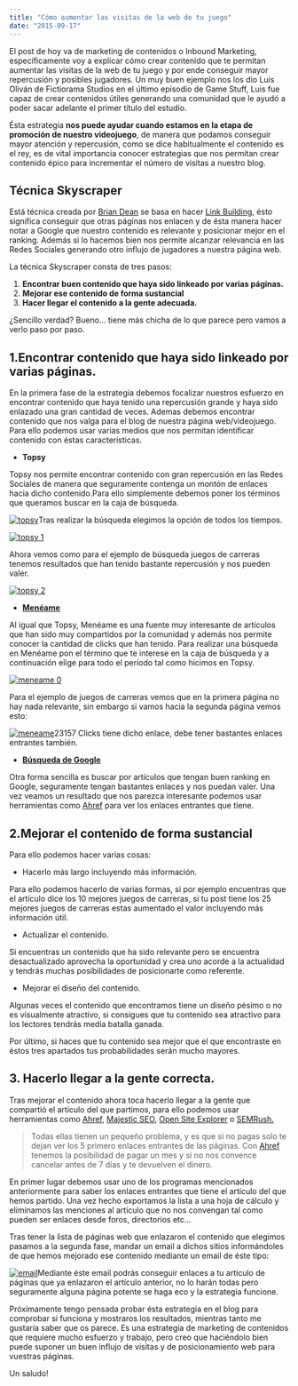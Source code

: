 ```yaml
---
title: "Cómo aumentar las visitas de la web de tu juego"
date: "2015-09-17"
---
```


El post de hoy va de marketing de contenidos o Inbound Marketing, específicamente voy a explicar cómo crear contenido que te permitan aumentar las visitas de la web de tu juego y por ende conseguir mayor repercusión y posibles jugadores. Un muy buen ejemplo nos los dio Luis Oliván de Fictiorama Studios en el último episodio de Game Stuff, Luis fue capaz de crear contenidos útiles generando una comunidad que le ayudó a poder sacar adelante el primer título del estudio.

Ésta estrategia **nos puede ayudar cuando estamos en la etapa de promoción de nuestro videojuego**, de manera que podamos conseguir mayor atención y repercusión, como se dice habitualmente el contenido es el rey, es de vital importancia conocer estrategias que nos permitan crear contenido épico para incrementar el número de visitas a nuestro blog.

## Técnica Skyscraper

Está técnica creada por [Brian Dean](https://twitter.com/Backlinko) se basa en hacer [Link Building](https://es.wikipedia.org/wiki/Link_building), ésto significa conseguir que otras páginas nos enlacen y de ésta manera hacer notar a Google que nuestro contenido es relevante y posicionar mejor en el ranking. Además si lo hacemos bien nos permite alcanzar relevancia en las Redes Sociales generando otro influjo de jugadores a nuestra página web.

La técnica Skyscraper consta de tres pasos:

1. **Encontrar buen contenido que haya sido linkeado por varias páginas.**
2. **Mejorar ese contenido de forma sustancial**
3. **Hacer llegar el contenido a la gente adecuada.**

¿Sencillo verdad? Bueno... tiene más chicha de lo que parece pero vamos a verlo paso por paso.

## 1.Encontrar contenido que haya sido linkeado por varias páginas.

En la primera fase de la estrategia debemos focalizar nuestros esfuerzo en encontrar contenido que haya tenido una repercusión grande y haya sido enlazado una gran cantidad de veces. Ademas debemos encontrar contenido que nos valga para el blog de nuestra página web/videojuego. Para ello podemos usar varias medios que nos permitan identificar contenido con éstas características.

- **Topsy**

Topsy nos permite encontrar contenido con gran repercusión en las Redes Sociales de manera que seguramente contenga un montón de enlaces hacia dicho contenido.Para ello simplemente debemos poner los términos que queramos buscar en la caja de búsqueda.

[![topsy](images/topsy.jpg "aumentar las visitas de la web de tu juego")](http://danielgguillen.com/wp-content/uploads/2015/08/topsy.jpg)Tras realizar la búsqueda elegimos la opción de todos los tiempos.

[![topsy 1](images/topsy-1.jpg "aumentar las visitas de la web de tu juego")](http://danielgguillen.com/wp-content/uploads/2015/08/topsy-1.jpg)

Ahora vemos como para el ejemplo de búsqueda juegos de carreras tenemos resultados que han tenido bastante repercusión y nos pueden valer.

[![topsy 2](images/topsy-21.jpg "aumentar las visitas de la web de tu juego")](http://danielgguillen.com/wp-content/uploads/2015/08/topsy-21.jpg)

- **[Menéame](https://www.meneame.net/)**

Al igual que Topsy, Menéame es una fuente muy interesante de artículos que han sido muy compartidos por la comunidad y además nos permite conocer la cantidad de clicks que han tenido. Para realizar una búsqueda en Menéame pon el término que te interese en la caja de búsqueda y a continuación elige para todo el período tal como hicimos en Topsy.

[![meneame 0](images/meneame-0.jpg "aumentar las visitas de la web de tu juego")](http://danielgguillen.com/wp-content/uploads/2015/08/meneame-0.jpg)

Para el ejemplo de juegos de carreras vemos que en la primera página no hay nada relevante, sin embargo si vamos hacia la segunda página vemos esto:

[![meneame](images/meneame.jpg "aumentar las visitas de la web de tu juego")](http://danielgguillen.com/wp-content/uploads/2015/08/meneame.jpg)23157 Clicks tiene dicho enlace, debe tener bastantes enlaces entrantes también.

- [**Búsqueda de Google**](https://www.google.es/)

Otra forma sencilla es buscar por artículos que tengan buen ranking en Google, seguramente tengan bastantes enlaces y nos puedan valer. Una vez veamos un resultado que nos parezca interesante podemos usar herramientas como [Ahref](https://ahrefs.com/) para ver los enlaces entrantes que tiene.

## 2.Mejorar el contenido de forma sustancial

Para ello podemos hacer varias cosas:

- Hacerlo más largo incluyendo más información.

Para ello podemos hacerlo de varias formas, si por ejemplo encuentras que el artículo dice los 10 mejores juegos de carreras, si tu post tiene los 25 mejores juegos de carreras estas aumentado el valor incluyendo más información útil.

- Actualizar el contenido.

Si encuentras un contenido que ha sido relevante pero se encuentra desactualizado aprovecha la oportunidad y crea uno acorde a la actualidad y tendrás muchas posibilidades de posicionarte como referente.

- Mejorar el diseño del contenido.

Algunas veces el contenido que encontramos tiene un diseño pésimo o no es visualmente atractivo, si consigues que tu contenido sea atractivo para los lectores tendrás media batalla ganada.

Por último, si haces que tu contenido sea mejor que el que encontraste en éstos tres apartados tus probabilidades serán mucho mayores.

## 3\. Hacerlo llegar a la gente correcta.

Tras mejorar el contenido ahora toca hacerlo llegar a la gente que compartió el artículo del que partimos, para ello podemos usar herramientas como [Ahref](https://ahrefs.com/), [Majestic SEO](https://es.majestic.com/), [Open Site Explorer](https://moz.com/researchtools/ose/) o [SEMRush.](http://es.semrush.com)

> Todas ellas tienen un pequeño problema, y es que si no pagas solo te dejan ver los 5 primero enlaces entrantes de las páginas. Con [Ahref](https://ahrefs.com/) tenemos la posibilidad de pagar un mes y si no nos convence cancelar antes de 7 días y te devuelven el dinero.

En primer lugar debemos usar uno de los programas mencionados anteriormente para saber los enlaces entrantes que tiene el artículo del que hemos partido. Una vez hecho exportamos la lista a una hoja de cálculo y eliminamos las menciones al artículo que no nos convengan tal como pueden ser enlaces desde foros, directorios etc...

Tras tener la lista de páginas web que enlazaron el contenido que elegimos pasamos a la segunda fase, mandar un email a dichos sitios informándoles de que hemos mejorado ese contenido mediante un email de éste tipo:

[![email](images/email.jpg "aumentar las visitas de la web de tu juego")](http://danielgguillen.com/wp-content/uploads/2015/09/email.jpg)Mediante éste email podrás conseguir enlaces a tu artículo de páginas que ya enlazaron el artículo anterior, no lo harán todas pero seguramente alguna página potente se haga eco y la estrategia funcione.

Próximamente tengo pensada probar ésta estrategia en el blog para comprobar si funciona y mostraros los resultados, mientras tanto me gustaría saber que os parece. Es una estrategia de marketing de contenidos que requiere mucho esfuerzo y trabajo, pero creo que haciéndolo bien puede suponer un buen influjo de visitas y de posicionamiento web para vuestras páginas.

Un saludo!
